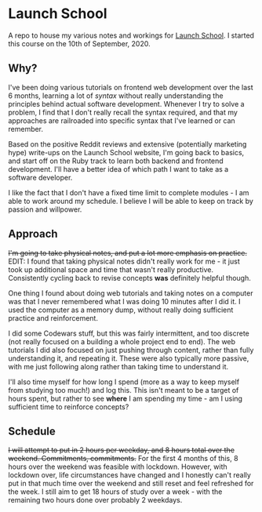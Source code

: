 # Launch School
A repo to house my various notes and workings for [Launch School](https://launchschool.com/). I started this course on the 10th of September, 2020. 

## Why?
I've been doing various tutorials on frontend web development over the last 6 months, learning a lot of *syntax* without really understanding the principles behind actual software development. Whenever I try to solve a problem, I find that I don't really recall the syntax required, and that my approaches are railroaded into specific syntax that I've learned or can remember. 

Based on the positive Reddit reviews and extensive (potentially marketing hype) write-ups on the Launch School website, I'm going back to basics, and start off on the Ruby track to learn both backend and frontend development. I'll have a better idea of which path I want to take as a software developer. 

I like the fact that I don't have a fixed time limit to complete modules - I am able to work around my schedule. I believe I will be able to keep on track by passion and willpower. 

## Approach
~~I'm going to take physical notes, and put a lot more emphasis on practice.~~
EDIT: I found that taking physical notes didn't really work for me - it just took up additional space and time that wasn't really productive. Consistently cycling back to revise concepts __was__ definitely helpful though.  

One thing I found about doing web tutorials and taking notes on a computer was that I never remembered what I was doing 10 minutes after I did it. I used the computer as a memory dump, without really doing sufficient practice and reinforcement. 

I did some Codewars stuff, but this was fairly intermittent, and too discrete (not really focused on a building a whole project end to end). The web tutorials I did also focused on just pushing through content, rather than fully understanding it, and repeating it. These were also typically more passive, with me just following along rather than taking time to understand it. 

I'll also time myself for how long I spend (more as a way to keep myself from studying too much!) and log this. This isn't meant to be a target of hours spent, but rather to see __where__ I am spending my time - am I using sufficient time to reinforce concepts?

## Schedule
~~I will attempt to put in 2 hours per weekday, and 8 hours total over the weekend. Commitments, commitments.~~ 
For the first 4 months of this, 8 hours over the weekend was feasible with lockdown. However, with lockdown over, life circumstances have changed and I honestly can't really put in that much time over the weekend and still reset and feel refreshed for the week. I still aim to get 18 hours of study over a week - with the remaining two hours done over probably 2 weekdays. 
